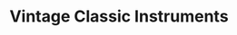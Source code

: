 ---
title: "Vintage Classic Instruments"
url: /oyster-bay/vintage-classic-instruments/
shop: music
---